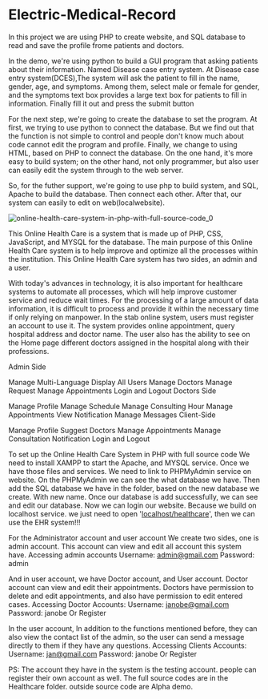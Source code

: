 # Electric-Medical-Record
In this project we are using PHP to create website, and SQL database to read and save the profile frome patients and doctors.

In the demo, we're using python to build a GUI program that asking patients about their information. Named Disease case entry system.
At Disease case entry system(DCES),The system will ask the patient to fill in the name, gender, age, and symptoms. Among them, select male or female for gender, and the symptoms text box provides a large text box for patients to fill in information. Finally fill it out and press the submit button

For the next step, we're going to create the database to set the program. At first, we trying to use python to connect the database. But we find out that the function is not simple to control and people don't know much about code cannot edit the program and profile. Finally, we change to using HTML, based on PHP to connect the database. On the one hand, it's more easy to build system; on the other hand, not only programmer, but also user can easily edit the system through to the web server.

So, for the futher support, we're going to use php to build system, and SQL, Apache to build the database. Then connect each other. After that, our system can easily to edit on web(localwebsite).

![online-health-care-system-in-php-with-full-source-code_0](https://github.com/sphexas/Electric-Medical-Record/assets/37029200/cefb166a-e8f6-4511-8a8e-7290ad500adc)


This Online Health Care is a system that is made up of PHP, CSS, JavaScript, and MYSQL for the database. The main purpose of this Online Health Care system is to help improve and optimize all the processes within the institution. This Online Health Care system has two sides, an admin and a user.

With today's advances in technology, it is also important for healthcare systems to automate all processes, which will help improve customer service and reduce wait times. For the processing of a large amount of data information, it is difficult to process and provide it within the necessary time if only relying on manpower. In the stab online system, users must register an account to use it. The system provides online appointment, query hospital address and doctor name. The user also has the ability to see on the Home page different doctors assigned in the hospital along with their professions.

Admin Side

Manage Multi-Language
Display All Users
Manage Doctors
Manage Request
Manage Appointments
Login and Logout
Doctors Side

Manage Profile
Manage Schedule
Manage Consulting Hour
Manage Appointments
View Notification
Manage Messages
Client-Side

Manage Profile
Suggest Doctors
Manage Appointments
Manage Consultation
Notification
Login and Logout

To set up the Online Health Care System in PHP with full source code
We need to install XAMPP to start the Apache, and MYSQL service.
Once we have those files and services. We need to link to PHPMyAdmin service on website. On the PHPMyAdmin we can see the what database we have. Then add the SQL database we have in the folder, based on the new database we create. With new name. Once our database is add successfully, we can see and edit our database.
Now we can login our website. Because we build on localhost service. we just need to open '[localhost/healthcare](http://localhost/healthcare/)', then we can use the EHR system!!!

For the Administrator account and user account
We create two sides, one is admin account. This account can view and edit all account this system have.
Accessing admin accounts
Username: admin@gmail.com
Password: admin

And in user account, we have Doctor account, and User account. Doctor account can view and edit their appointments. Doctors have permission to delete and edit appointments, and also have permission to edit entered cases.
Accessing Doctor Accounts:
Username: janobe@gmail.com
Password: janobe
Or Register

In the user account, In addition to the functions mentioned before, they can also view the contact list of the admin, so the user can send a message directly to them if they have any questions. 
Accessing Clients Accounts:
Username: jan@gmail.com
Password: janobe
Or Register

PS: The account they have in the system is the testing account. people can register their own account as well.
The full source codes are in the Healthcare folder. outside source code are Alpha demo.
